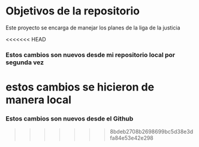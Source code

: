 # Objetivos de la repositorio

Este proyecto se encarga de manejar los planes de la liga de la justicia


<<<<<<< HEAD
### Estos cambios son nuevos  desde mi repositorio local por segunda vez
estos cambios se hicieron de manera local
=======
### Estos cambios son nuevos desde el Github
>>>>>>> 8bdeb2708b2698699bc5d38e3dfa84e53e42e298

